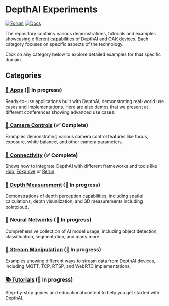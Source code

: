 # DepthAI Experiments

[![Forum](https://img.shields.io/badge/Forum-discuss-orange)](https://discuss.luxonis.com/)
[![Docs](https://img.shields.io/badge/Docs-DepthAI-yellow)](https://docs.luxonis.com)

The repository contains various demonstrations, tutorials and examples showcasing different capabilities of DepthAI and OAK devices. Each category focuses on specific aspects of the technology.

Click on any category below to explore detailed examples for that specific domain.

## Categories

### [📱 Apps](apps/) (🚧 In progress)

Ready-to-use applications built with DepthAI, demonstrating real-world use cases and implementations. Here are also demos that we present at different conferences showing advanced use cases.

### [🎥 Camera Controls](camera-controls/) (✅ Complete)

Examples demonstrating various camera control features like focus, exposure, white balance, and other camera parameters.

### [🔌 Connectivity](connectivity/) (✅ Complete)

Shows how to integrate DepthAI with different frameworks and tools like [Hub](https://hub.luxonis.com/), [Foxglove](https://docs.foxglove.dev/docs/introduction/) or [Rerun](https://rerun.io/docs/getting-started/what-is-rerun).

### [📏 Depth Measurement](depth-measurement/) (🚧 In progress)

Demonstrations of depth perception capabilities, including spatial calculations, depth visualization, and 3D measurements including pointcloud.

### [🧠 Neural Networks](neural-networks/) (🚧 In progress)

Comprehensive collection of AI model usage, including object detection, classification, segmentation, and many more.

### [🔄 Stream Manipulation](stream-manipulation/) (🚧 In progress)

Examples showing different ways to stream data from DepthAI devices, including MQTT, TCP, RTSP, and WebRTC implementations.

### [📚 Tutorials](tutorials/) (🚧 In progress)

Step-by-step guides and educational content to help you get started with DepthAI.
